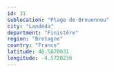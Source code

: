 ```yaml
---
id: 31
sublocation: "Plage de Brouennou"
city: "Landéda"
department: "Finistère"
region: "Bretagne"
country: "France"
latitude: 48.5870031
longitude: -4.5720236
---
```

